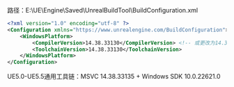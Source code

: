 路径：E:\UE\Engine\Saved\UnrealBuildTool\BuildConfiguration.xml

```xml
<?xml version="1.0" encoding="utf-8" ?>
<Configuration xmlns="https://www.unrealengine.com/BuildConfiguration">
    <WindowsPlatform>
        <CompilerVersion>14.38.33130</CompilerVersion> <!-- 或更改为14.38的具体版本号 -->
        <ToolchainVersion>14.38.33130</ToolchainVersion>
    </WindowsPlatform>
</Configuration>

```

UE5.0-UE5.5通用工具链：MSVC 14.38.33135 + Windows SDK 10.0.22621.0